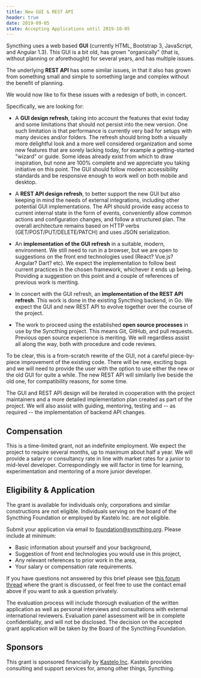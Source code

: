 ```yaml
---
title: New GUI & REST API
header: true
date: 2019-09-05
state: Accepting Applications until 2019-10-05
---
```


Syncthing uses a web based **GUI** (currently HTML, Bootstrap 3, JavaScript,
and Angular 1.3). This GUI is a bit old, has grown "organically" (that is,
without planning or aforethought) for several years, and has multiple
issues.

The underlying **REST API** has some similar issues, in that it also has
grown from something small and simple to something large and complex without
the benefit of planning.

We would now like to fix these issues with a redesign of both, in concert.

<!--more-->

Specifically, we are looking for:

- A **GUI design refresh**, taking into account the features that exist
  today and some limitations that should not persist into the new version.
  One such limitation is that performance is currently very bad for setups
  with many devices and/or folders. The refresh should bring both a visually
  more delightful look and a more well considered organization and some new
  features that are sorely lacking today, for example a getting-started
  "wizard" or guide. Some ideas already exist from which to draw
  inspiration, but none are 100% complete and we appreciate you taking
  initiative on this point. The GUI should follow modern accessibility
  standards and be responsive enough to work well on both mobile and
  desktop.

- A **REST API design refresh**, to better support the new GUI but also
  keeping in mind the needs of external integrations, including other
  potential GUI implementations. The API should provide easy access to
  current internal state in the form of events, conveniently allow common
  actions and configuration changes, and follow a structured plan. The
  overall architecture remains based on HTTP verbs
  (GET/POST/PUT/DELETE/PATCH) and uses JSON serialization.

- An **implementation of the GUI refresh** in a suitable, modern,
  environment. We still need to run in a browser, but we are open to
  suggestions on the front end technologies used (React? Vue.js? Angular?
  Dart? etc). We expect the implementation to follow best current practices
  in the chosen framework, whichever it ends up being. Providing a
  suggestion on this point and a couple of references of previous work is
  meriting.

- In concert with the GUI refresh, an **implementation of the REST API
  refresh**. This work is done in the existing Syncthing backend, in Go. We
  expect the GUI and new REST API to evolve together over the course of the
  project.

- The work to proceed using the established **open source processes** in use
  by the Syncthing project. This means Git, GitHub, and pull requests.
  Previous open source experience is meriting. We will regardless assist all
  along the way, both with procedure and code reviews.

To be clear, this is a from-scratch rewrite of the GUI, not a careful
piece-by-piece improvement of the existing code. There will be new, exciting
bugs and we will need to provide the user with the option to use either the
new or the old GUI for quite a while. The new REST API will similarly live
beside the old one, for compatibility reasons, for some time.

The GUI and REST API design will be iterated in cooperation with the project
maintainers and a more detailed implementation plan created as part of the
project. We will also assist with guiding, mentoring, testing and -- as
required -- the implementation of backend API changes.

## Compensation

This is a time-limited grant, not an indefinite employment. We expect the
project to require several months, up to maximum about half a year. We will
provide a salary or consultancy rate in line with market rates for a junior
to mid-level developer. Correspondingly we will factor in time for learning,
experimentation and mentoring of a more junior developer.

## Eligibility & Application

The grant is available for individuals only, corporations and similar
constructions are not eligible. Individuals serving on the board of the
Syncthing Foundation or employed by Kastelo Inc. are _not_ eligible.

Submit your application via email to
[foundation@syncthing.org](mailto:foundation@syncthing.org). Please include
at minimum:

- Basic information about yourself and your background,
- Suggestion of front end technologies you would use in this project,
- Any relevant references to prior work in the area,
- Your salary or compensation rate requirements.

If you have questions not answered by this brief please see [this forum
thread](https://forum.syncthing.net/t/syncthing-foundation-grant-new-gui-rest-api/13732)
where the grant is discussed, or feel free to use the contact email above if
you want to ask a question privately.

The evaluation process will include thorough evaluation of the written
application as well as personal interviews and consultations with external
international reviewers. Evaluation panel assessment will be in complete
confidentiality, and will not be disclosed. The decision on the accepted
grant application will be taken by the Board of the Syncthing Foundation.

## Sponsors

This grant is sponsored financially by [Kastelo Inc](https://kastelo.net/).
Kastelo provides consulting and support services for, among other things,
Syncthing.
